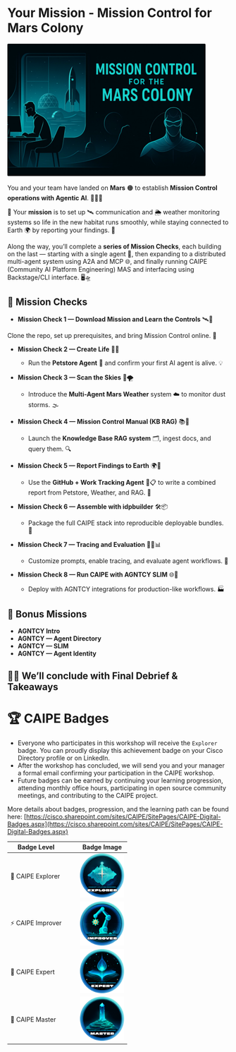 # Your Mission - Mission Control for Mars Colony

<img src="images/mission-control.svg" alt="Mission Control" width="450">

You and your team have landed on **Mars** 🟠 to establish **Mission Control operations with Agentic AI**. 📡🤖🚀

🎯 Your **mission** is to set up 🛰️ communication and 🌦️ weather monitoring systems so life in the new habitat runs smoothly, while staying connected to Earth 🌍 by reporting your findings. 📡

Along the way, you’ll complete a **series of Mission Checks**, each building on the last — starting with a single agent 🤖, then expanding to a distributed multi-agent system using A2A and MCP 🌐, and finally running CAIPE (Community AI Platform Engineering) MAS and interfacing using Backstage/CLI interface. 🖥️🛸

## 🧭 Mission Checks

- **Mission Check 1 — Download Mission and Learn the Controls** 🛰️📝

Clone the repo, set up prerequisites, and bring Mission Control online. 🚀

- **Mission Check 2 — Create Life** 🧬🤖
    - Run the **Petstore Agent** 🐾 and confirm your first AI agent is alive. 💡

- **Mission Check 3 — Scan the Skies** 🌌🌪️
    - Introduce the **Multi-Agent Mars Weather** system ☁️ to monitor dust storms. 🌫️

- **Mission Check 4 — Mission Control Manual (KB RAG)** 📚🧠
    - Launch the **Knowledge Base RAG system** 🗂️, ingest docs, and query them. 🔍

- **Mission Check 5 — Report Findings to Earth** 🌍📝
    - Use the **GitHub + Work Tracking Agent** 🐙📋 to write a combined report from Petstore, Weather, and RAG. 📨

- **Mission Check 6 — Assemble with idpbuilder** 🛠️📦
    - Package the full CAIPE stack into reproducible deployable bundles. 🎁

- **Mission Check 7 — Tracing and Evaluation** 🕵️‍♂️📊
    - Customize prompts, enable tracing, and evaluate agent workflows. 🧪

- **Mission Check 8 — Run CAIPE with AGNTCY SLIM** 🌐🤝
    - Deploy with AGNTCY integrations for production-like workflows. 🏭

## 🎯 Bonus Missions

* **AGNTCY Intro**
* **AGNTCY — Agent Directory**
* **AGNTCY — SLIM**
* **AGNTCY — Agent Identity**

##  🏁📢 We’ll conclude with **Final Debrief & Takeaways**


# 🏆 CAIPE Badges

- Everyone who participates in this workshop will receive the `Explorer` badge. You can proudly display this achievement badge on your Cisco Directory profile or on LinkedIn.
- After the workshop has concluded, we will send you and your manager a formal email confirming your participation in the CAIPE workshop.
- Future badges can be earned by continuing your learning progression, attending monthly office hours, participating in open source community meetings, and contributing to the CAIPE project.

More details about badges, progression, and the learning path can be found here:
[https://cisco.sharepoint.com/sites/CAIPE/SitePages/CAIPE-Digital-Badges.aspx](https://cisco.sharepoint.com/sites/CAIPE/SitePages/CAIPE-Digital-Badges.aspx)

| Badge Level        |   |   | Badge Image                                                                 |
|--------------------|---|---|-----------------------------------------------------------------------------|
| 🚀 CAIPE Explorer  |   |   | <img src="images/badge-explorer.svg" alt="CAIPE Explorer" width="100">      |
| ⚡ CAIPE Improver  |   |   | <img src="images/badge-improver.svg" alt="CAIPE Improver" width="100">      |
| 🎯 CAIPE Expert    |   |   | <img src="images/badge-expert.svg" alt="CAIPE Expert" width="100">          |
| 👑 CAIPE Master    |   |   | <img src="images/badge-master.svg" alt="CAIPE Master" width="100">          |